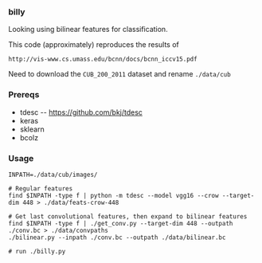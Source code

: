 ### billy

Looking using bilinear features for classification.

This code (approximately) reproduces the results of 

    http://vis-www.cs.umass.edu/bcnn/docs/bcnn_iccv15.pdf

Need to download the `CUB_200_2011` dataset and rename `./data/cub`

### Prereqs

- tdesc -- https://github.com/bkj/tdesc
- keras
- sklearn
- bcolz

### Usage

```
INPATH=./data/cub/images/

# Regular features
find $INPATH -type f | python -m tdesc --model vgg16 --crow --target-dim 448 > ./data/feats-crow-448

# Get last convolutional features, then expand to bilinear features
find $INPATH -type f | ./get_conv.py --target-dim 448 --outpath ./conv.bc > ./data/convpaths
./bilinear.py --inpath ./conv.bc --outpath ./data/bilinear.bc

# run ./billy.py
```
